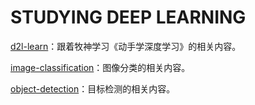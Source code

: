 # STUDYING DEEP LEARNING 

[d2l-learn](./d2l-learn)：跟着牧神学习《动手学深度学习》的相关内容。

[image-classification](./image-classification)：图像分类的相关内容。

[object-detection](./object-detection)：目标检测的相关内容。